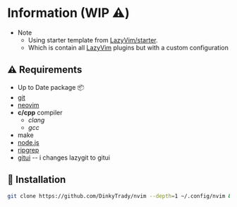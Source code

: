# Information (WIP ⚠️)

- Note
  - Using starter template from [LazyVim/starter](https://github.com/LazyVim/starter).
  - Which is contain all [LazyVim](https://github.com/LazyVim/LazyVim) plugins but with a custom configuration

## ⚠️ Requirements

- Up to Date package 📦
- [git](https://github.com/git-guides/install-git)
- [neovim](https://github.com/neovim/neovim/wiki/Installing-Neovim)
- **c/cpp** compiler
  - _clang_
  - _gcc_
- make
- [node.js](https://github.com/nodejs/node)
- [ripgrep](https://github.com/BurntSushi/ripgrep)
- [gitui](https://github.com/extrawurst/gitui) -- i changes lazygit to gitui

## 🚀 Installation

```bash
git clone https://github.com/DinkyTrady/nvim --depth=1 ~/.config/nvim && nvim
```
